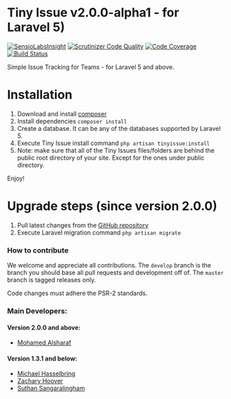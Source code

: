 # Tiny Issue v2.0.0-alpha1 - for Laravel 5)
[![SensioLabsInsight](https://insight.sensiolabs.com/projects/a6c6ecdf-13f6-4e51-a9f0-f1fffebf1fdd/mini.png)](https://insight.sensiolabs.com/projects/a6c6ecdf-13f6-4e51-a9f0-f1fffebf1fdd)
[![Scrutinizer Code Quality](https://scrutinizer-ci.com/g/satrun77/tinyissue/badges/quality-score.png?b=master)](https://scrutinizer-ci.com/g/satrun77/tinyissue/?branch=master)
[![Code Coverage](https://scrutinizer-ci.com/g/satrun77/tinyissue/badges/coverage.png?b=master)](https://scrutinizer-ci.com/g/satrun77/tinyissue/?branch=master)
[![Build Status](https://travis-ci.org/satrun77/tinyissue.svg?branch=master)](https://travis-ci.org/satrun77/tinyissue)

Simple Issue Tracking for Teams - for Laravel 5 and above.


# Installation

1. Download and install [composer](https://getcomposer.org/doc/00-intro.md#installation-linux-unix-osx)
2. Install dependencies `composer install`
3. Create a database. It can be any of the databases supported by Laravel 5.
4. Execute Tiny Issue install command `php artisan tinyissue:install`
5. Note: make sure that all of the Tiny Issues files/folders are behind the public root directory of your site. Except for the ones under public directory.

Enjoy!

# Upgrade steps (since version 2.0.0)

1. Pull latest changes from the [GitHub repository](https://github.com/satrun77/tinyissue)
1. Execute Laravel migration command `php artisan migrate`

### How to contribute

We welcome and appreciate all contributions. The `develop` branch is the branch you should base all pull requests and development off of.
The `master` branch is tagged releases only.

Code changes must adhere the PSR-2 standards.

### Main Developers:

#### Version 2.0.0 and above:
- [Mohamed Alsharaf](http://my.geek.nz)

#### Version 1.3.1 and below:
- [Michael Hasselbring](http://michaelhasselbring.com)
- [Zachary Hoover](http://zachoover.com)
- [Suthan Sangaralingham](http://suthanwebs.com/)

